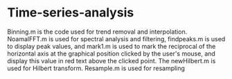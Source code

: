 # Time-series-analysis
Binning.m is the code used for trend removal and interpolation. NoamalFFT.m is used for spectral analysis and filtering, findpeaks.m is used to display peak values, and mark1.m is used to mark the reciprocal of the horizontal axis at the graphical position clicked by the user's mouse, and display this value in red text above the clicked point. The newHilbert.m is used for Hilbert transform.
Resample.m is used for resampling
